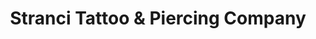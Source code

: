 ---
title: "Stranci Tattoo & Piercing Company"
url: /cleveland/stranci-tattoo-and-piercing-company/
shop: tattoo
---